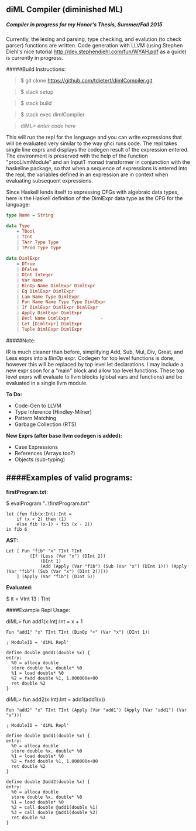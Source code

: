 ## diML Compiler (diminished ML)

##### Compiler in progress for my Honor's Thesis, Summer/Fall 2015
Currently, the lexing and parsing, type checking, and evalution (to check parser) functions are written. Code generation with LLVM (using Stephen Diehl's nice tutorial <http://dev.stephendiehl.com/fun/WYAH.pdf> as a guide) is currently in progress.


#####Build Instructions:

> $ git clone https://github.com/tdietert/dimlCompiler.git

> $ stack setup

> $ stack build

> $ stack exec dimlCompiler

> diML> *enter code here*

This will run the repl for the language and you can write expressions that will be evaluated very similar to the way ghci runs code. The repl takes single line exprs and displays the codegen result of the expression entered. The environment is preserved with the help of the function "procLlvmModule" and an InputT monad transformer in conjunction with the haskeline package, so that when a sequence of expressions is entered into the repl, the variables defined in an expression are in context when evaluating subsequent expressions.


Since Haskell lends itself to expressing CFGs with algebraic data types, here is the Haskell definition of the DimlExpr data type as the CFG for the language:
```haskell
type Name = String

data Type 
    = TBool
    | TInt 
    | TArr Type Type
    | TProd Type Type
    
data DimlExpr 
    = DTrue 
    | DFalse
    | DInt Integer
    | Var Name
    | BinOp Name DimlExpr DimlExpr
    | Eq DimlExpr DimlExpr   
    | Lam Name Type DimlExpr
    | Fun Name Name Type Type DimlExpr      
    | If DimlExpr DimlExpr DimlExpr
    | Apply DimlExpr DimlExpr
    | Decl Name DimlExpr            -
    | Let [DimlExpr] DimlExpr 
    | Tuple DimlExpr DimlExpr
```

#####Note:

IR is much cleaner than before, simplifying Add, Sub, Mul, Div, Great, and Less exprs into a *BinOp* expr. Codegen for top level functions is done, however this will be replaced by top level let declarations. I may include a new expr soon for a "main" block and allow top level functions. These top level exprs will evaluate to llvm blocks (global vars and functions) and be evaluated in a single llvm module.


**To Do:**

- Code-Gen to LLVM
- Type Inference (Hindley-Milner)
- Pattern Matching
- Garbage Collection (RTS)


**New Exprs (after base llvm codegen is added):**

- Case Expressions
- References (Arrays too?)
- Objects (sub-typing)


####Examples of valid programs:
---
**firstProgram.txt:**

$ evalProgram "..\\firstProgram.txt"

```
let (fun fib(x:Int):Int = 
    if (x < 2) then (1)
    else fib (x-1) + fib (x - 2))
in fib 6
```

**AST:**
```
Let [ Fun "fib" "x" TInt TInt 
         (If (Less (Var "x") (DInt 2)) 
             (DInt 1) 
             (Add (Apply (Var "fib") (Sub (Var "x") (DInt 1))) (Apply (Var "fib") (Sub (Var "x") (DInt 2)))))
    ] (Apply (Var "fib") (DInt 5))
```

**Evaluated:**

$ it = VInt 13 : TInt


####Example Repl Usage:

diML> fun add1(x:Int):Int = x + 1

```
Fun "add1" "x" TInt TInt (BinOp "+" (Var "x") (DInt 1))

; ModuleID = 'diML Repl'

define double @add1(double %x) {
entry:
  %0 = alloca double
  store double %x, double* %0
  %1 = load double* %0
  %2 = fadd double %1, 1.000000e+00
  ret double %2
}
```

diML> fun add2(x:Int):Int = add1(add1(x))

```
Fun "add2" "x" TInt TInt (Apply (Var "add1") (Apply (Var "add1") (Var "x")))

; ModuleID = 'diML Repl'

define double @add1(double %x) {
entry:
  %0 = alloca double
  store double %x, double* %0
  %1 = load double* %0
  %2 = fadd double %1, 1.000000e+00
  ret double %2
}

define double @add2(double %x) {
entry:
  %0 = alloca double
  store double %x, double* %0
  %1 = load double* %0
  %2 = call double @add1(double %1)
  %3 = call double @add1(double %2)
  ret double %3
}
```

